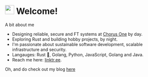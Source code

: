 <h1><img src="https://emojis.slackmojis.com/emojis/images/1531849430/4246/blob-sunglasses.gif?1531849430" width="30"/> Welcome!</h1>

A bit about me

- Designing reliable, secure and FT systems at [Chorus One](https://chorus.one/) by day.
- Exploring Rust and building hobby projects, by night.
- I'm passionate about sustainable software development, scalable infrastructure and security.
- Langauges: Rust 🦀, Golang, Python, JavaScript, Golang and Java.
- Reach me here: [linktr.ee](https://linktr.ee/123vivekr).

Oh, and do check out my blog [here](https://123vivekr.github.io/)
